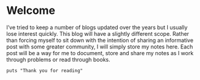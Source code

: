 # Welcome

I’ve tried to keep a number of blogs updated over the years but I usually lose interest quickly. This blog will have a slightly different scope. Rather than forcing myself to sit down with the intention of sharing an informative post with some greater community, I will simply store my notes here. Each post will be a way for me to document, store and share my notes as I work through problems or read through books.

```
puts "Thank you for reading"
```
